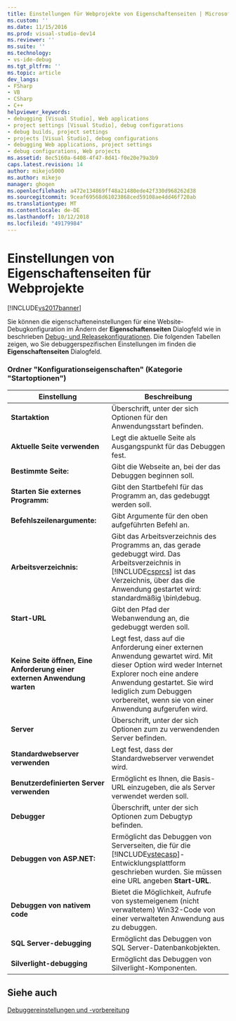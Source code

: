 ```yaml
---
title: Einstellungen für Webprojekte von Eigenschaftenseiten | Microsoft-Dokumentation
ms.custom: ''
ms.date: 11/15/2016
ms.prod: visual-studio-dev14
ms.reviewer: ''
ms.suite: ''
ms.technology:
- vs-ide-debug
ms.tgt_pltfrm: ''
ms.topic: article
dev_langs:
- FSharp
- VB
- CSharp
- C++
helpviewer_keywords:
- debugging [Visual Studio], Web applications
- project settings [Visual Studio], debug configurations
- debug builds, project settings
- projects [Visual Studio], debug configurations
- debugging Web applications, project settings
- debug configurations, Web projects
ms.assetid: 8ec5160a-6408-4f47-8d41-f0e20e79a3b9
caps.latest.revision: 14
author: mikejo5000
ms.author: mikejo
manager: ghogen
ms.openlocfilehash: a472e134869ff48a21480ede42f330d968262d38
ms.sourcegitcommit: 9ceaf69568d61023868ced59108ae4dd46f720ab
ms.translationtype: MT
ms.contentlocale: de-DE
ms.lasthandoff: 10/12/2018
ms.locfileid: "49179984"
---
```

# <a name="property-pages-settings-for-web-projects"></a>Einstellungen von Eigenschaftenseiten für Webprojekte
[!INCLUDE[vs2017banner](../includes/vs2017banner.md)]

Sie können die eigenschafteneinstellungen für eine Website-Debugkonfiguration im Ändern der **Eigenschaftenseiten** Dialogfeld wie in beschrieben [Debug- und Releasekonfigurationen](../debugger/how-to-set-debug-and-release-configurations.md). Die folgenden Tabellen zeigen, wo Sie debuggerspezifischen Einstellungen im finden die **Eigenschaftenseiten** Dialogfeld.  
  
### <a name="configuration-properties-folder-start-options-category"></a>Ordner "Konfigurationseigenschaften" (Kategorie "Startoptionen")  
  
|**Einstellung**|**Beschreibung**|  
|-----------------|---------------------|  
|**Startaktion**|Überschrift, unter der sich Optionen für den Anwendungsstart befinden.|  
|**Aktuelle Seite verwenden**|Legt die aktuelle Seite als Ausgangspunkt für das Debuggen fest.|  
|**Bestimmte Seite:**|Gibt die Webseite an, bei der das Debuggen beginnen soll.|  
|**Starten Sie externes Programm:**|Gibt den Startbefehl für das Programm an, das gedebuggt werden soll.|  
|**Befehlszeilenargumente:**|Gibt Argumente für den oben aufgeführten Befehl an.|  
|**Arbeitsverzeichnis:**|Gibt das Arbeitsverzeichnis des Programms an, das gerade gedebuggt wird. Das Arbeitsverzeichnis in [!INCLUDE[csprcs](../includes/csprcs-md.md)] ist das Verzeichnis, über das die Anwendung gestartet wird: standardmäßig \bin\debug.|  
|**Start-URL**|Gibt den Pfad der Webanwendung an, die gedebuggt werden soll.|  
|**Keine Seite öffnen, Eine Anforderung einer externen Anwendung warten**|Legt fest, dass auf die Anforderung einer externen Anwendung gewartet wird. Mit dieser Option wird weder Internet Explorer noch eine andere Anwendung gestartet. Sie wird lediglich zum Debuggen vorbereitet, wenn sie von einer Anwendung aufgerufen wird.|  
|**Server**|Überschrift, unter der sich Optionen zum zu verwendenden Server befinden.|  
|**Standardwebserver verwenden**|Legt fest, dass der Standardwebserver verwendet wird.|  
|**Benutzerdefinierten Server verwenden**|Ermöglicht es Ihnen, die Basis-URL einzugeben, die als Server verwendet werden soll.|  
|**Debugger**|Überschrift, unter der sich Optionen zum Debugtyp befinden.|  
|**Debuggen von ASP.NET:**|Ermöglicht das Debuggen von Serverseiten, die für die [!INCLUDE[vstecasp](../includes/vstecasp-md.md)]-Entwicklungsplattform geschrieben wurden. Sie müssen eine URL angeben **Start-URL**.|  
|**Debuggen von nativem code**|Bietet die Möglichkeit, Aufrufe von systemeigenem (nicht verwaltetem) Win32-Code von einer verwalteten Anwendung aus zu debuggen.|  
|**SQL Server-debugging**|Ermöglicht das Debuggen von SQL Server-Datenbankobjekten.|  
|**Silverlight-debugging**|Ermöglicht das Debuggen von Silverlight-Komponenten.|  
  
## <a name="see-also"></a>Siehe auch  
 [Debuggereinstellungen und -vorbereitung](../debugger/debugger-settings-and-preparation.md)



